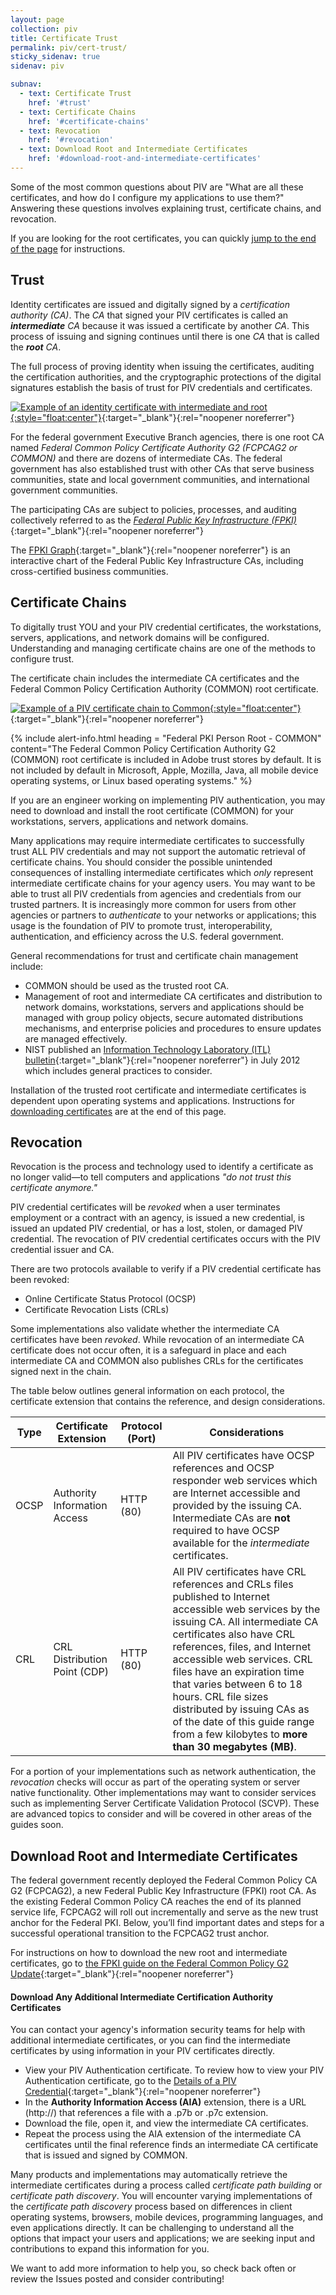 ```yaml
---
layout: page
collection: piv
title: Certificate Trust
permalink: piv/cert-trust/
sticky_sidenav: true
sidenav: piv

subnav:
  - text: Certificate Trust
    href: '#trust'
  - text: Certificate Chains
    href: '#certificate-chains'
  - text: Revocation
    href: '#revocation'
  - text: Download Root and Intermediate Certificates
    href: '#download-root-and-intermediate-certificates'
---
```


Some of the most common questions about PIV are "What are all these certificates, and how do I configure my applications to use them?"  Answering these questions involves explaining trust, certificate chains, and revocation.  

If you are looking for the root certificates, you can quickly [jump to the end of the page](#download-root-and-intermediate-certificates) for instructions.

## Trust
Identity certificates are issued and digitally signed by a _certification authority (CA)_.  The _CA_ that signed your PIV certificates is called an _**intermediate** CA_ because it was issued a certificate by another _CA_.  This process of issuing and signing continues until there is one  _CA_ that is called the _**root** CA_.

The full process of proving identity when issuing the certificates, auditing the certification authorities, and the cryptographic protections of the digital signatures establish the basis of trust for PIV credentials and certificates.

[![Example of an identity certificate with intermediate and root]({{site.baseurl}}/assets/piv/certificatechain_small.png){:style="float:center"}]({{site.baseurl}}/assets/piv/certificatechain_small.png){:target="_blank"}{:rel="noopener noreferrer"}

For the federal government Executive Branch agencies, there is one root CA named _Federal Common Policy Certificate Authority G2 (FCPCAG2 or COMMON)_ and there are dozens of intermediate CAs.  The federal government has also established trust with other CAs that serve business communities, state and local government communities, and international government communities.

The participating CAs are subject to policies, processes, and auditing collectively referred to as the [*Federal Public Key Infrastructure (FPKI)*](https://www.idmanagement.gov/governance/fpkiaudit/){:target="_blank"}{:rel="noopener noreferrer"}

The [FPKI Graph]({{site.baseurl}}/fpki/tools/fpkigraph/){:target="_blank"}{:rel="noopener noreferrer"} is an interactive chart of the Federal Public Key Infrastructure CAs, including cross-certified business communities.


## Certificate Chains
To digitally trust YOU and your PIV credential certificates, the workstations, servers, applications, and network domains will be configured. Understanding and managing certificate chains are one of the methods to configure trust.

The certificate chain includes the intermediate CA certificates and the Federal Common Policy Certification Authority (COMMON) root certificate.

[![Example of a PIV certificate chain to Common]({{site.baseurl}}/assets/piv/pivcertificatechain_small.png){:style="float:center"}]({{site.baseurl}}/assets/piv/pivcertificatechain_small.png){:target="_blank"}{:rel="noopener noreferrer"}


{% include alert-info.html heading = "Federal PKI Person Root - COMMON" content="The Federal Common Policy Certification Authority G2 (COMMON) root certificate is included in Adobe trust stores by default.  It is not included by default in Microsoft, Apple, Mozilla, Java, all mobile device operating systems, or Linux based operating systems." %}

If you are an engineer working on implementing PIV authentication, you may need to download and install the root certificate (COMMON) for your workstations, servers, applications and network domains.

Many applications may require intermediate certificates to successfully trust ALL PIV credentials and may not support the automatic retrieval of certificate chains.  You should consider the possible unintended consequences of installing intermediate certificates which _only_ represent intermediate certificate chains for your agency users.  You may want to be able to trust all PIV credentials from agencies and credentials from our trusted partners.  It is increasingly more common for users from other agencies or partners to _authenticate_ to your networks or applications; this usage is the foundation of PIV to promote trust, interoperability, authentication, and efficiency across the U.S. federal government.  

General recommendations for trust and certificate chain management include:

- COMMON should be used as the trusted root CA.
- Management of root and intermediate CA certificates and distribution to network domains, workstations, servers and applications should be managed with group policy objects, secure automated distributions mechanisms, and enterprise policies and procedures to ensure updates are managed effectively.
- NIST published an [Information Technology Laboratory (ITL) bulletin](http://csrc.nist.gov/publications/nistbul/july-2012_itl-bulletin.pdf){:target="_blank"}{:rel="noopener noreferrer"} in July 2012 which includes general practices to consider.

Installation of the trusted root certificate and intermediate certificates is dependent upon operating systems and applications. Instructions for [downloading certificates](#download-root-and-intermediate-certificates) are at the end of this page.

## Revocation
Revocation is the process and technology used to identify a certificate as no longer valid—to tell computers and applications _"do not trust this certificate anymore."_

PIV credential certificates will be _revoked_ when a user terminates employment or a contract with an agency, is issued a new credential, is issued an updated PIV credential, or has a lost, stolen, or damaged PIV credential.  The revocation of PIV credential certificates occurs with the PIV credential issuer and CA.

There are two protocols available to verify if a PIV credential certificate has been revoked:

- Online Certificate Status Protocol (OCSP)
- Certificate Revocation Lists (CRLs)

Some implementations also validate whether the intermediate CA certificates have been _revoked_.  While revocation of an intermediate CA certificate does not occur often, it is a safeguard in place and each intermediate CA and COMMON also publishes CRLs for the certificates signed next in the chain.   

The table below outlines general information on each protocol, the certificate extension that contains the reference, and design considerations.

| Type | Certificate Extension | Protocol (Port) | Considerations|
| ----- | -------| -------| ------|
| OCSP | Authority Information Access | HTTP (80) | All PIV certificates have OCSP references and OCSP responder web services which are Internet accessible and provided by the issuing CA. Intermediate CAs are **not** required to have OCSP available for the _intermediate_ certificates.|
| CRL  | CRL Distribution Point (CDP) | HTTP (80) | All PIV certificates have CRL references and CRLs files published to Internet accessible web services by the issuing CA.  All intermediate CA certificates also have CRL references, files, and Internet accessible web services.  CRL files have an expiration time that varies between 6 to 18 hours. CRL file sizes distributed by issuing CAs as of the date of this guide range from a few kilobytes to **more than 30 megabytes (MB)**.

For a portion of your implementations such as network authentication, the _revocation_ checks will occur as part of the operating system or server native functionality.  Other implementations may want to consider services such as implementing Server Certificate Validation Protocol (SCVP).  These are advanced topics to consider and will be covered in other areas of the guides soon.  

## Download Root and Intermediate Certificates

The federal government recently deployed the Federal Common Policy CA G2 (FCPCAG2), a new Federal Public Key Infrastructure (FPKI) root CA. As the existing Federal Common Policy CA reaches the end of its planned service life, FCPCAG2 will roll out incrementally and serve as the new trust anchor for the Federal PKI. Below, you’ll find important dates and steps for a successful operational transition to the FCPCAG2 trust anchor.

For instructions on how to download the new root and intermediate certificates, go to [the FPKI guide on the Federal Common Policy G2 Update](https://fpki.idmanagement.gov/common/obtain-and-verify/){:target="_blank"}{:rel="noopener noreferrer"}

#### Download Any Additional Intermediate Certification Authority Certificates

You can contact your agency's information security teams for help with additional intermediate certificates, or you can find the intermediate certificates by using information in your PIV certificates directly.

- View your PIV Authentication certificate. To review how to view your PIV Authentication certificate, go to the [Details of a PIV Credential](../details){:target="_blank"}{:rel="noopener noreferrer"}
- In the **Authority Information Access (AIA)** extension, there is a URL (http://) that references a file with a .p7b or .p7c extension.
- Download the file, open it, and view the intermediate CA certificates.
- Repeat the process using the AIA extension of the intermediate CA certificates until the final reference finds an intermediate CA certificate that is issued and signed by COMMON.

Many products and implementations may automatically retrieve the intermediate certificates during a process called _certificate path building_ or _certificate path discovery_.   You will encounter varying implementations of the _certificate path discovery_ process based on differences in client operating systems, browsers, mobile devices, programming languages, and even applications directly. It can be challenging to understand all the options that impact your users and applications; we are seeking input and contributions to expand this information for you.     

We want to add more information to help you, so check back often or review the Issues posted and consider contributing!
